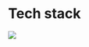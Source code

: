 # Tech stack

<img src="https://img.shields.io/badge/Firebase-FFCA28?style=flat-square&logo=firebase&logoColor=white"/>
